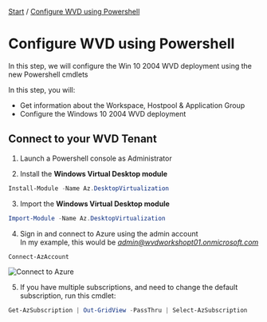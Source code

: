 [Start](/CA-Microsoft-WVD_ARM-Workshop/) / [Configure WVD using Powershell](/CA-Microsoft-WVD_ARM-Workshop/Configure%20WVD%20using%20Powershell)
# Configure WVD using Powershell

In this step, we will configure the Win 10 2004 WVD deployment using the new Powershell cmdlets

In this step, you will:
* Get information about the Workspace, Hostpool & Application Group
* Configure the Windows 10 2004 WVD deployment

## Connect to your WVD Tenant
1. Launch a Powershell console as Administrator

2. Install the **Windows Virtual Desktop module**
```powershell
Install-Module -Name Az.DesktopVirtualization
```

3. Import the **Windows Virtual Desktop module**
```powershell
Import-Module -Name Az.DesktopVirtualization
```

4. Sign in and connect to Azure using the admin account<br/>
In my example, this would be *admin@wvdworkshopt01.onmicrosoft.com*<br/>
```powershell
Connect-AzAccount
```
![Connect to Azure](https://michawets.github.io/CA-Microsoft-WVD_ARM-Workshop/images/Powershell-ConnectToAzure.png)

5. If you have multiple subscriptions, and need to change the default subscription, run this cmdlet:
```powershell
Get-AzSubscription | Out-GridView -PassThru | Select-AzSubscription
```







<script type="text/javascript">
    setTimeout(function() { 
            document.getElementById("sidebar").style.display = "none";
            document.getElementById("main-content").style.width = "90%"
            var x = document.getElementsByClassName('inner clearfix'); 
            x[0].style.width = "75%";
            var x = document.getElementsByClassName('inner'); 
            x[0].style.width = "90%";
            var x = document.getElementsByTagName('h1'); 
            x[0].style.width = "90%";
            x[0].style.textAlign = "center"
            x[0].innerHTML = "Microsoft & Cloud-Architect WVD Workshop"
        }, 250);
</script>